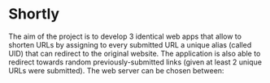 # Shortly
The aim of the project is to develop 3 identical web apps that allow to shorten URLs by assigning to every submitted URL a unique alias (called UID) that can redirect to the original website. The application is also able to redirect towards random previously-submitted links (given at least 2 unique URLs were submitted). The web server can be chosen between: